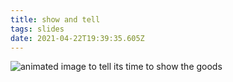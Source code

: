 ```yaml
---
title: show and tell
tags: slides
date: 2021-04-22T19:39:35.605Z
---
```

![animated image to tell its time to show the goods](https://y.yarn.co/223d4a91-b70b-4922-912f-efdcf06931ca_text.gif "animated image of a humann")